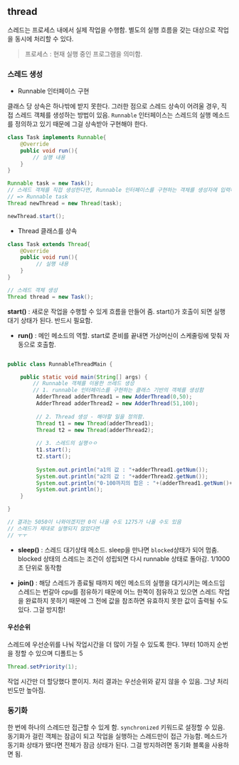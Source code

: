 ﻿## thread

스레드는 프로세스 내에서 실제 작업을 수행함. 별도의 실행 흐름을 갖는 대상으로 작업을 동시에 처리할 수 있다.

> 프로세스 : 현재 실행 중인 프로그램을 의미함.

### 스레드 생성

- Runnable 인터페이스 구현 

클래스 당 상속은 하나밖에 받지 못한다. 그러한 점으로 스레드 상속이 어려울 경우, 직접 스레드 객체를 생성하는 방법이 있음. `Runnable` 인터페이스는 스레드의 실행 메소드를 정의하고 있기 때문에 그걸 상속받아 구현해야 한다.

```java
class Task implements Runnable{
	@Override
	public void run(){
		// 실행 내용
	}
}

Runnable task = new Task();
// 스레드 객체를 직접 생성한다면, Runnable 인터페이스를 구현하는 객체를 생성자에 입력해야 한다.
// => Runnable task
Thread newThread = new Thread(task);

newThread.start();
```

- Thread 클래스를 상속

```java
class Task extends Thread{
	@Override
	public void run(){
		 // 실행 내용
	}
}

// 스레드 객체 생성
Thread thread = new Task();
```

 **start()** : 새로운 작업을 수행할 수 있게 흐름을 만들어 줌. start()가 호출이 되면 실행 대기 상태가 된다. 반드시 필요함.
- **run()** : 메인 메소드의 역할. start로 준비를 끝내면 가상머신이 스케줄링에 맞춰 자동으로 호출함.

```java

public class RunnableThreadMain {

	public static void main(String[] args) {
		// Runnable 객체를 이용한 쓰레드 생성
		// 1. runnable 인터페이스를 구현하는 클래스 기반의 객체를 생성함
		 AdderThread adderThread1 = new AdderThread(0,50);
		 AdderThread adderThread2 = new AdderThread(51,100);
		 
		 // 2. Thread 생성 - 해야할 일을 정의함.
		 Thread t1 = new Thread(adderThread1);
		 Thread t2 = new Thread(adderThread2);
		 
		 // 3. 스레드의 실행ㅇㅇ
		 t1.start();
		 t2.start();
		 
		 System.out.println("a1의 값 : "+adderThread1.getNum());
		 System.out.println("a2의 값 : "+adderThread2.getNum());
		 System.out.println("0-100까지의 합은 : "+(adderThread1.getNum()+adderThread2.getNum()));
		 System.out.println();
	}

}

// 결과는 5050이 나와야겠지만 0이 나올 수도 1275가 나올 수도 있음
// 스레드가 제대로 실행되지 않았다면 
// ㅜㅜ
```
- **sleep()** : 스레드 대기상태 메소드. sleep을 만나면 `blocked`상태가 되어 멈춤. blocked 상태의 스레드는 조건이 성립되면 다시 runnable 상태로 돌아감.  1/1000초 단위로 동작함 

- **join()** : 해당 스레드가 종료될 때까지 메인 메소드의 실행을 대기시키는 메소드임
스레드는 번갈아 cpu를 점유하기 때문에 어느 한쪽이 점유하고 있으면 스레드 작업을 완료하지 못하기 때문에 그 전에 값을 참조하면 유효하지 못한 값이 출력될 수도 있다. 그걸 방지함!



#### 우선순위

스레드에 우선순위를 나눠 작업시간을 더 많이 가질 수 있도록 한다.
1부터 10까지 순번을 정할 수 있으며 디폴트는 5

```java
Thread.setPriority(1);
```
작업 시간만 더 할당했다 뿐이지. 처리 결과는 우선순위와 같지 않을 수 있음. 그냥 처리 빈도만 높아짐.



### 동기화
한 번에 하나의 스레드만 접근할 수 있게 함. `synchronized` 키워드로 설정할 수 있음. 동기화가 걸린 객체는 잠금이 되고 작업을 실행하는 스레드만이 접근 가능함. 
메소드가 동기화 상태가 됐다면 전체가 잠금 상태가 된다. 그걸 방지하려면 동기화 블록을 사용하면 됨.

```java

```
